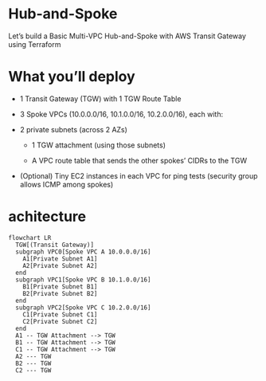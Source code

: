 # Hub-and-Spoke
Let’s build a Basic Multi-VPC Hub-and-Spoke with AWS Transit Gateway using Terraform

# What you’ll deploy

- 1 Transit Gateway (TGW) with 1 TGW Route Table

- 3 Spoke VPCs (10.0.0.0/16, 10.1.0.0/16, 10.2.0.0/16), each with:

- 2 private subnets (across 2 AZs)
  
  - 1 TGW attachment (using those subnets)
  
  - A VPC route table that sends the other spokes’ CIDRs to the TGW

- (Optional) Tiny EC2 instances in each VPC for ping tests (security group allows ICMP among spokes)

# achitecture

```mermaid
flowchart LR
  TGW[(Transit Gateway)]
  subgraph VPC0[Spoke VPC A 10.0.0.0/16]
    A1[Private Subnet A1]
    A2[Private Subnet A2]
  end
  subgraph VPC1[Spoke VPC B 10.1.0.0/16]
    B1[Private Subnet B1]
    B2[Private Subnet B2]
  end
  subgraph VPC2[Spoke VPC C 10.2.0.0/16]
    C1[Private Subnet C1]
    C2[Private Subnet C2]
  end
  A1 -- TGW Attachment --> TGW
  B1 -- TGW Attachment --> TGW
  C1 -- TGW Attachment --> TGW
  A2 --- TGW
  B2 --- TGW
  C2 --- TGW
```